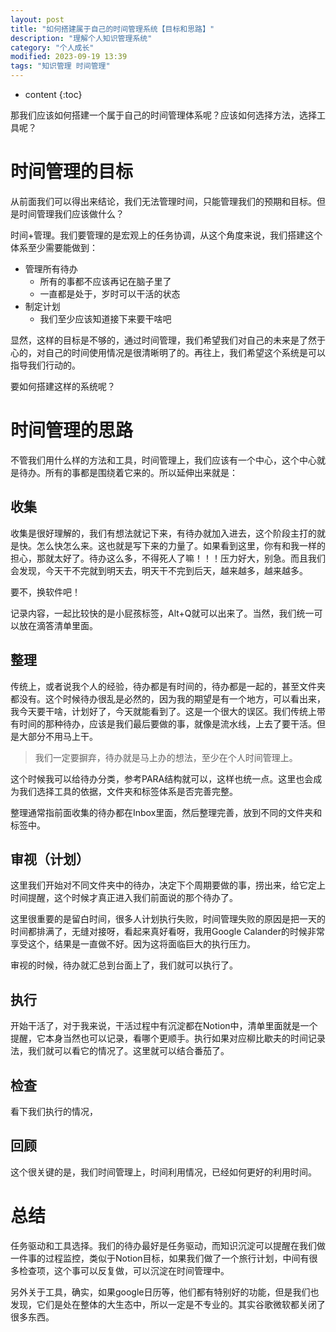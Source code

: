 ```yaml
---
layout: post
title: "如何搭建属于自己的时间管理系统【目标和思路】"
description: "理解个人知识管理系统"
category: "个人成长"
modified: 2023-09-19 13:39
tags: "知识管理 时间管理"
---
```

* content
{:toc}

那我们应该如何搭建一个属于自己的时间管理体系呢？应该如何选择方法，选择工具呢？



<!-- more -->
# 时间管理的目标
从前面我们可以得出来结论，我们无法管理时间，只能管理我们的预期和目标。但是时间管理我们应该做什么？

时间+管理。我们要管理的是宏观上的任务协调，从这个角度来说，我们搭建这个体系至少需要能做到：
* 管理所有待办
    * 所有的事都不应该再记在脑子里了
    * 一直都是处于，岁时可以干活的状态
* 制定计划
    * 我们至少应该知道接下来要干啥吧

显然，这样的目标是不够的，通过时间管理，我们希望我们对自己的未来是了然于心的，对自己的时间使用情况是很清晰明了的。再往上，我们希望这个系统是可以指导我们行动的。

要如何搭建这样的系统呢？

# 时间管理的思路
不管我们用什么样的方法和工具，时间管理上，我们应该有一个中心，这个中心就是待办。所有的事都是围绕着它来的。所以延伸出来就是：

## 收集
收集是很好理解的，我们有想法就记下来，有待办就加入进去，这个阶段主打的就是快。怎么快怎么来。这也就是写下来的力量了。如果看到这里，你有和我一样的担心，那就太好了。待办这么多，不得死人了嘛！！！压力好大，别急。而且我们会发现，今天干不完就到明天去，明天干不完到后天，越来越多，越来越多。

要不，换软件吧！

记录内容，一起比较快的是小屁孩标签，Alt+Q就可以出来了。当然，我们统一可以放在滴答清单里面。

## 整理
传统上，或者说我个人的经验，待办都是有时间的，待办都是一起的，甚至文件夹都没有。这个时候待办很乱是必然的，因为我的期望是有一个地方，可以看出来，我今天要干啥，计划好了，今天就能看到了。这是一个很大的误区。我们传统上带有时间的那种待办，应该是我们最后要做的事，就像是流水线，上去了要干活。但是大部分不用马上干。

> 我们一定要摒弃，待办就是马上办的想法，至少在个人时间管理上。

这个时候我可以给待办分类，参考PARA结构就可以，这样也统一点。这里也会成为我们选择工具的依据，文件夹和标签体系是否完善完整。

整理通常指前面收集的待办都在Inbox里面，然后整理完善，放到不同的文件夹和标签中。

## 审视（计划）
这里我们开始对不同文件夹中的待办，决定下个周期要做的事，捞出来，给它定上时间提醒，这个时候才真正进入我们前面说的那个待办了。

这里很重要的是留白时间，很多人计划执行失败，时间管理失败的原因是把一天的时间都排满了，无缝对接呀，看起来真好看呀，我用Google Calander的时候非常享受这个，结果是一直做不好。因为这将面临巨大的执行压力。

审视的时候，待办就汇总到台面上了，我们就可以执行了。

## 执行
开始干活了，对于我来说，干活过程中有沉淀都在Notion中，清单里面就是一个提醒，它本身当然也可以记录，看哪个更顺手。执行如果对应柳比歇夫的时间记录法，我们就可以看它的情况了。这里就可以结合番茄了。

## 检查
看下我们执行的情况，

## 回顾
这个很关键的是，我们时间管理上，时间利用情况，已经如何更好的利用时间。

# 总结

任务驱动和工具选择。我们的待办最好是任务驱动，而知识沉淀可以提醒在我们做一件事的过程监控，类似于Notion目标，如果我们做了一个旅行计划，中间有很多检查项，这个事可以反复做，可以沉淀在时间管理中。

另外关于工具，确实，如果google日历等，他们都有特别好的功能，但是我们也发现，它们是处在整体的大生态中，所以一定是不专业的。其实谷歌微软都关闭了很多东西。